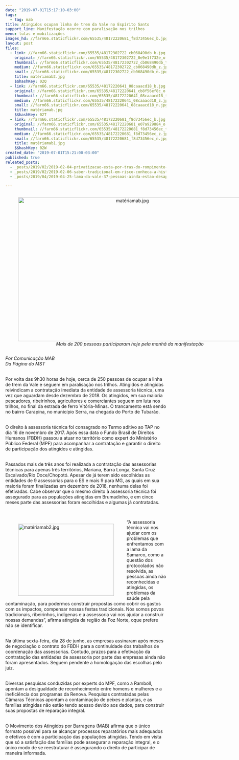 ```yaml
---
date: "2019-07-01T15:17:10-03:00"
tags:
  - tag: mab
title: Atingidos ocupam linha de trem da Vale no Espírito Santo
support_line: Manifestação ocorre com paralisação nos trilhos
menu: lutas e mobilizações
images_hd: //farm66.staticflickr.com/65535/48172220681_f8d73456ec_b.jpg
layout: post
files:
  - link: //farm66.staticflickr.com/65535/48172302722_cb068490db_b.jpg
    original: //farm66.staticflickr.com/65535/48172302722_0e9e1f732e_o.jpg
    thumbnail: //farm66.staticflickr.com/65535/48172302722_cb068490db_t.jpg
    medium: //farm66.staticflickr.com/65535/48172302722_cb068490db_z.jpg
    small: //farm66.staticflickr.com/65535/48172302722_cb068490db_n.jpg
    title: matériamab2.jpg
    $$hashKey: 02Q
  - link: //farm66.staticflickr.com/65535/48172220641_08caaacd18_b.jpg
    original: //farm66.staticflickr.com/65535/48172220641_cb8f56ef8c_o.jpg
    thumbnail: //farm66.staticflickr.com/65535/48172220641_08caaacd18_t.jpg
    medium: //farm66.staticflickr.com/65535/48172220641_08caaacd18_z.jpg
    small: //farm66.staticflickr.com/65535/48172220641_08caaacd18_n.jpg
    title: matériamab.jpg
    $$hashKey: 02T
  - link: //farm66.staticflickr.com/65535/48172220681_f8d73456ec_b.jpg
    original: //farm66.staticflickr.com/65535/48172220681_e07a929884_o.jpg
    thumbnail: //farm66.staticflickr.com/65535/48172220681_f8d73456ec_t.jpg
    medium: //farm66.staticflickr.com/65535/48172220681_f8d73456ec_z.jpg
    small: //farm66.staticflickr.com/65535/48172220681_f8d73456ec_n.jpg
    title: matériamab1.jpg
    $$hashKey: 02W
created_date: "2019-07-01T15:21:00-03:00"
published: true
releated_posts:
  - _posts/2019/02/2019-02-04-privatizacao-esta-por-tras-do-rompimento-das-barragens-diz-coordenadora-do-mab.md
  - _posts/2019/02/2019-02-06-saber-tradicional-em-risco-conheca-a-historia-de-dona-ana-atingida-pela-barragem-de-brumadinho.md
  - _posts/2019/04/2019-04-25-lama-da-vale-37-pessoas-ainda-estao-desaparecidas.md

---
```

<div style="text-align:center">
<figure class="image" style="display:inline-block"><img alt="matériamab.jpg" height="450" src="//farm66.staticflickr.com/65535/48172220641_08caaacd18_b.jpg" width="700" />
<figcaption><em>Mais de 200 pessoas participaram hoje pela manh&atilde; da manifesta&ccedil;&atilde;o</em></figcaption>
</figure>
</div>

<p><em>Por Comunica&ccedil;&atilde;o MAB<br />
Da P&aacute;gina do MST</em></p>

<p><br />
Por volta das 9h30 horas de hoje, cerca de 250 pessoas de ocupar a linha de trem da Vale e seguem em paralisa&ccedil;&atilde;o nos trilhos. Atingidos e atingidas reivindicam a contrata&ccedil;&atilde;o imediata da entidade de assessoria t&eacute;cnica, uma vez que aguardam desde dezembro de 2018. Os atingidos, em sua maioria pescadores, ribeirinhos, agricultores e&nbsp;comerciantes seguem em luta nos trilhos, no final da estrada de ferro Vit&oacute;ria-Minas. O trancamento est&aacute; sendo no bairro Carapina, no munic&iacute;pio Serra, na chegada do Porto de Tubar&atilde;o.</p>

<p><br />
O direito &agrave; assessoria t&eacute;cnica foi consagrado no Termo aditivo ao TAP no dia 16 de novembro de 2017. Ap&oacute;s essa data o Fundo Brasil de Direitos Humanos (FBDH) passou a atuar no territ&oacute;rio como expert do Minist&eacute;rio P&uacute;blico Federal (MPF) para acompanhar a contrata&ccedil;&atilde;o e garantir o direito de participa&ccedil;&atilde;o dos atingidos e atingidas.</p>

<p><br />
Passados mais de tr&ecirc;s anos foi realizada a contrata&ccedil;&atilde;o das assessorias t&eacute;cnicas para apenas tr&ecirc;s territ&oacute;rios, Mariana, Barra Longa, Santa Cruz Escalvado/Rio Doce/Chopot&oacute;. Apesar de j&aacute; terem sido escolhidas as entidades de 9 assessorias para o ES e mais 9 para MG, as quais em sua maioria foram finalizadas em dezembro de 2018, nenhuma delas foi efetivadas. Cabe observar que o mesmo direito &agrave; assessoria t&eacute;cnica foi assegurado para as popula&ccedil;&otilde;es atingidas em Brumadinho, e em cinco meses parte das assessorias foram escolhidas e algumas j&aacute; contratadas.</p>

<p>&nbsp;</p>

<figure class="image" style="float:left"><img alt="matériamab2.jpg" height="225" src="//farm66.staticflickr.com/65535/48172302722_cb068490db_b.jpg" width="300" />
<figcaption></figcaption>
</figure>

<p>&ldquo;A assessoria t&eacute;cnica vai nos ajudar com os problemas que enfrentamos com a lama da Samarco, como a quest&atilde;o dos protocolados n&atilde;o resolvida, as pessoas ainda n&atilde;o reconhecidas e atingidas, os problemas da sa&uacute;de pela contamina&ccedil;&atilde;o, para podermos construir propostas como cobrir os gastos com os impactos, compensar nossas festas tradicionais. N&oacute;s somos povos tradicionais, ribeirinhos, ind&iacute;genas e a assessoria vai nos ajudar a construir nossas demandas&rdquo;, afirma atingida da regi&atilde;o da Foz Norte, oque prefere n&atilde;o se identificar.</p>

<p><br />
Na &uacute;ltima sexta-feira, dia 28 de junho, as empresas assinaram ap&oacute;s meses de negocia&ccedil;&atilde;o o contrato do FBDH para a continuidade dos trabalhos de coordena&ccedil;&atilde;o das assessorias. Contudo, prazos para a efetiva&ccedil;&atilde;o da contrata&ccedil;&atilde;o das entidades de assessoria por parte das empresas ainda n&atilde;o foram apresentados. Seguem pendente a homologa&ccedil;&atilde;o das escolhas pelo juiz.</p>

<p><br />
Diversas pesquisas conduzidas por experts do MPF, como a Ramboll, apontam a desigualdade de reconhecimento entre homens e mulheres e a inefici&ecirc;ncia dos programas da Renova. Pesquisas contratadas pelas C&acirc;maras T&eacute;cnicas apontam a contamina&ccedil;&atilde;o de peixes e plantas, e as fam&iacute;lias atingidas n&atilde;o est&atilde;o tendo acesso devido aos dados, para construir suas propostas de repara&ccedil;&atilde;o integral.</p>

<p><br />
O Movimento dos Atingidos por Barragens (MAB) afirma que o &uacute;nico formato poss&iacute;vel para se alcan&ccedil;ar processos reparat&oacute;rios mais adequados e efetivos &eacute; com a participa&ccedil;&atilde;o das popula&ccedil;&otilde;es atingidas. Tendo em vista que s&oacute; a satisfa&ccedil;&atilde;o das fam&iacute;lias pode assegurar a repara&ccedil;&atilde;o integral, e o &uacute;nico modo de se reestruturar &eacute; assegurando o direito de participar de maneira informada.</p>

<p>&nbsp;</p>
